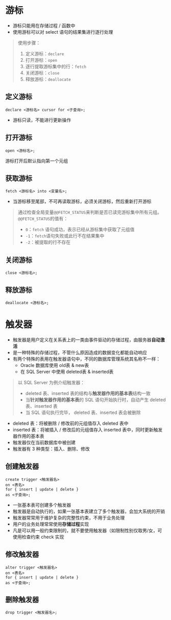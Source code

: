 # 游标

- 游标只能用在存储过程 / 函数中
- 使用游标可以对 select 语句的结果集进行逐行处理

> 使用步骤：
>
> 1. 定义游标：`declare`
> 2. 打开游标：`open`
> 3. 逐行提取游标集中的行：`fetch`
> 4. 关闭游标：`close`
> 5. 释放游标：`deallocate`

## 定义游标

```mysql
declare <游标名> cursor for <子查询>;
```

- 游标只读，不能进行更新操作

## 打开游标

```mysql
open <游标名>;
```

游标打开后默认指向第一个元组

## 获取游标

```mysql
fetch <游标名> into <变量名>;
```

- 当游标移至尾部，不可再读取游标，必须关闭游标，然后重新打开游标

> 通过检查全局变量`@@FETCH_STATUS`来判断是否已读完游标集中所有元组。`@@FETCH_STATUS`的值有：
>
> - `0`：`fetch` 语句成功，表示已经从游标集中获取了元组值
> - `-1`：`fetch`语句失败或此行不在结果集中
> - `-2`：被提取的行不存在

## 关闭游标

```mysql
close <游标名>;
```

## 释放游标

```mysql
deallocate <游标名>;
```

# 触发器

- 触发器是用户定义在关系表上的一类由事件驱动的存储过程，由服务器**自动激活**
- 是一种特殊的存储过程，不管什么原因造成的数据变化都能自动响应
- 有两个特殊的表用在触发器语句中，不同的数据库管理系统其名称不一样：
  - Oracle 数据库使用 old表 & new表
  - 在 SQL Server 中使用 deleted表 & inserted表

> 以 SQL Server 为例介绍触发器：
>
> - deleted 表、inserted 表的结构与**触发器作用的基本表**结构一致
> - 当**针对触发器作用的基本表**的 SQL 语句开始执行时，自动产生 deleted 表、inserted 表
> - 当 SQL 语句执行完毕， deleted 表、inserted 表会被删除

- deleted 表：将被删除 / 修改前的元组值存入 deleted 表中
- inserted 表：将被插入 / 修改后的元组值存入 inserted 表中，同时更新触发器作用的基本表
- 触发器仅在当前数据库中被创建
- 触发器有 3 种类型：插入、删除、修改

## 创建触发器

```mysql
create trigger <触发器名>
on <表名>
for { insert | update | delete }
as <子查询>;
```

- 一张基本表可创建多个触发器
- 触发器是自动执行的，如果一张基本表建立了多个触发器，会加大系统的开销
- 触发器常常用于维护复杂的完整性约束，不用于业务处理
- 用户的业务处理常常使用**存储过程**实现
- 凡是可以用一般约束限制的，就不要使用触发器（如限制性别仅取男/女，可使用检查约束 check 实现

## 修改触发器

```mysql
alter trigger <触发器名>
on <表名>
for { insert | update | delete }
as <子查询>;
```

## 删除触发器

```mysql
drop trigger <触发器名>;
```

